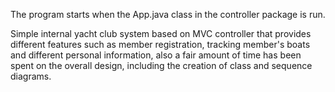 The program starts when the App.java class in the controller package is run.

Simple internal yacht club system based on MVC controller that provides different features such as member registration, tracking member's boats and different personal information, also a fair amount of time has been spent on the overall design, including the creation of class and sequence diagrams.

